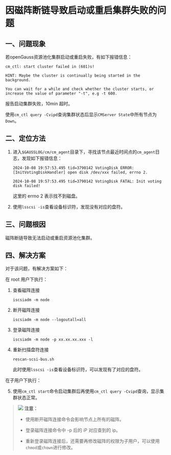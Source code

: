 # 因磁阵断链导致启动或重启集群失败的问题

## 一、问题现象

若openGauss资源池化集群启动或重启失败，有如下报错信息：

```shell
cm_ctl: start cluster failed in (601)s!

HINT: Maybe the cluster is continually being started in the background.

You can wait for a while and check whether the cluster starts, or increase the value of parameter "-t", e.g -t 600.
```

报告启动集群失败，10min 超时。

使用`cm_ctl query -Cvipd`查询集群状态后显示`CMServer State`中所有节点为`Down`。

## 二、定位方法

1. 进入`$GAUSSLOG/cm/cm_agent`目录下，寻找该节点最近时间点的`cm_agent`日志，发现如下报错信息：

   ```shell
   2024-10-08 19:57:53.495 tid=3790142 VotingDisk ERROR: [InitVotingDiskHandler] open disk /dev/xxx failed, errno 2.

   2024-10-08 19:57:53.495 tid=3790142 VotingDisk FATAL: Init voting disk failed!
   ```

   这里的 errno 2 表示找不到磁盘。

2. 使用`lsscsi -is`查看设备标识符，发现没有对应的盘符。

## 三、问题根因

磁阵断链导致无法启动或重启资源池化集群。

## 四、解决方案

对于该问题，有解决方案如下：

在 root 用户下执行：

1. 查看磁阵连接

   ```shell
   iscsiadm -m node
   ```

2. 断开磁阵连接

   ```shell
   iscsiadm -m node --logoutall=all
   ```

3. 登录磁阵连接

   ```shell
   iscsiadm -m node -p xx.xx.xx.xxx -l
   ```

4. 重新扫描盘符连接

   ```shell
   rescan-scsi-bus.sh
   ```

   此时使用`lsscsi -is`查看设备标识符，可以发现有了对应的盘符。

在子用户下执行：

5. 使用`cm_ctl start`命令启动集群后再使用`cm_ctl query -Cvipd`查询，显示集群状态正常。

>![](/contribute/public_sys-resources/icon-caution.gif) **注意：**
>
>+ 使用断开磁阵连接命令会影响节点上所有的磁阵。
>
>+ 登录磁阵连接命令中 -p 后的 iP 对应查到的 ip。
>
>+ 重新登录磁阵连接后，还需要再修改磁阵的权限为子用户，可以使用`chmod`或`chown`进行修改。